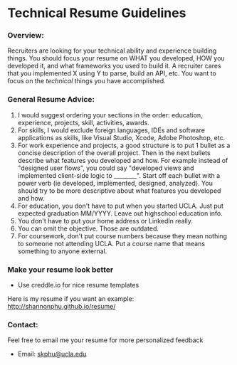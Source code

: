 # Technical Resume Guidelines

### Overview: 
Recruiters are looking for your technical ability and experience building things. You should focus your resume on WHAT you developed, HOW you developed it, and what frameworks you used to build it. A recruiter cares that you implemented X using Y to parse, build an API, etc. You want to focus on the *technical* things you have accomplished.

### General Resume Advice:
1. I would suggest ordering your sections in the order: education, experience, projects, skill, activities, awards.
2. For skills, I would exclude foreign languages, IDEs and software applications as skills, like Visual Studio, Xcode, Adobe Photoshop, etc.
3. For work experience and projects, a good structure is to put 1 bullet as a concise description of the overall project. Then in the next bullets describe what features you developed and how. For example instead of "designed user flows", you could say "developed views and implemented client-side logic to ________". Start off each bullet with a power verb (ie developed, implemented, designed, analyzed). You should try to be more descriptive about what features you developed and how.
4. For education, you don't have to put when you started UCLA. Just put expected graduation MM/YYYY. Leave out highschool education info.
5. You don't have to put your home address or LinkedIn really.
6. You can omit the objective. Those are outdated.
7. For coursework, don't put course numbers because they mean nothing to someone not attending UCLA. Put a course name that means something to anyone external.

### Make your resume look better
* Use creddle.io for nice resume templates

Here is my resume if you want an example: http://shannonphu.github.io/resume/

### Contact:
Feel free to email me your resume for more personalized feedback
* Email: skphu@ucla.edu
